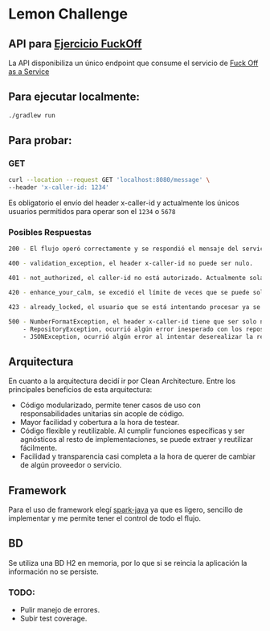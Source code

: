 # Lemon Challenge

## API para [Ejercicio FuckOff](https://thorn-paperback-665.notion.site/L2-Coding-Challenge-f55f26875e1c4871b528f07e109c0e52)

La API disponibiliza un único endpoint que consume el servicio de [Fuck Off as a Service](https://www.foaas.com/)


## Para ejecutar localmente:
```bash
./gradlew run
```
## Para probar:
### GET
```bash
curl --location --request GET 'localhost:8080/message' \
--header 'x-caller-id: 1234'
```
Es obligatorio el envío del header x-caller-id y actualmente los únicos usuarios permitidos para operar son el `1234` o `5678`


### Posibles Respuestas

```bash
200 - El flujo operó correctamente y se respondió el mensaje del servicio.

400 - validation_exception, el header x-caller-id no puede ser nulo.

401 - not_authorized, el caller-id no está autorizado. Actualmente solamente pueden operar los usuarios 1234 o 5678

420 - enhance_your_calm, se excedió el límite de veces que se puede solicitar un mensaje cada 10 segundos.

423 - already_locked, el usuario que se está intentando procesar ya se encuentra procesando otro request.

500 - NumberFormatException, el header x-caller-id tiene que ser solo numérico.
    - RepositoryException, ocurrió algún error inesperado con los repositorios. Más info en la respuesta.
    - JSONException, ocurrió algún error al intentar deserealizar la respuesta del servicio FuckOff. Mas info en la respuesta.
```

## Arquitectura
En cuanto a la arquitectura decidí ir por Clean Architecture. Entre los principales beneficios de esta arquitectura:
* Código modularizado, permite tener casos de uso con responsabilidades unitarias sin acople de código.
* Mayor facilidad y cobertura a la hora de testear.
* Código flexible y reutilizable. Al cumplir funciones específicas y ser agnósticos al resto de implementaciones, se puede extraer y reutilizar fácilmente.
* Facilidad y transparencia casi completa a la hora de querer de cambiar de algún proveedor o servicio.

## Framework
Para el uso de framework elegí [spark-java](https://sparkjava.com/) ya que es ligero, sencillo de implementar y me permite tener el control de todo el flujo.

## BD
Se utiliza una BD H2 en memoria, por lo que si se reincia la aplicación la información no se persiste.


### TODO:
* Pulir manejo de errores.
* Subir test coverage.